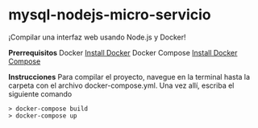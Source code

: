 # mysql-nodejs-micro-servicio

¡Compilar una interfaz web usando Node.js y Docker!

**Prerrequisitos**
Docker [Install Docker](https://docs.docker.com/engine/installation/)
Docker Compose [Install Docker Compose](https://docs.docker.com/compose/install/)

**Instrucciones**
Para compilar el proyecto, navegue en la terminal hasta la carpeta con el archivo docker-compose.yml.
	Una vez allí, escriba el siguiente comando

    > docker-compose build
    > docker-compose up